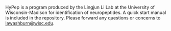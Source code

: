 HyPep is a program produced by the Lingjun Li Lab at the University of Wisconsin-Madison for identification of neuropeptides. A quick start manual is included in the repository. Please forward any questions or concerns to lawashburn@wisc.edu.
